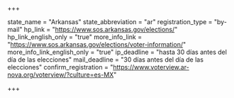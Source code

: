 +++

state_name = "Arkansas"
state_abbreviation = "ar"
registration_type = "by-mail"
hp_link = "https://www.sos.arkansas.gov/elections/"
hp_link_english_only = "true"
more_info_link = "https://www.sos.arkansas.gov/elections/voter-information/"
more_info_link_english_only = "true"
ip_deadline = "hasta 30 días antes del día de las elecciones"
mail_deadline = "30 días antes del día de las elecciones"
confirm_registration = "https://www.voterview.ar-nova.org/voterview/?culture=es-MX"

+++
